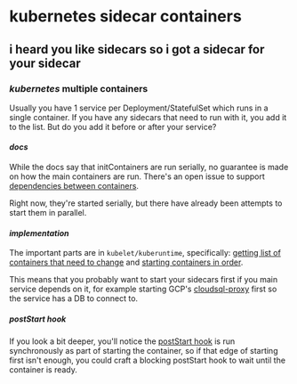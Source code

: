 # kubernetes sidecar containers

## i heard you like sidecars so i got a sidecar for your sidecar

### _kubernetes_ multiple containers

Usually you have 1 service per Deployment/StatefulSet
which runs in a single container.
If you have any sidecars that need to run with it,
you add it to the list.
But do you add it before or after your service?

#### _docs_

While the docs say that initContainers are run serially,
no guarantee is made on how the main containers are run.
There's an open issue to support [dependencies between containers](https://github.com/kubernetes/kubernetes/issues/65502).

Right now, they're started serially,
but there have already been attempts to start them in parallel.

#### _implementation_

The important parts are in `kubelet/kuberuntime`,
specifically:
[getting list of containers that need to change](https://github.com/kubernetes/kubernetes/blob/edb0a72cff0e43bab72a02cada8486d562ee1cd5/pkg/kubelet/kuberuntime/kuberuntime_manager.go#L635)
and
[starting containers in order](https://github.com/kubernetes/kubernetes/blob/edb0a72cff0e43bab72a02cada8486d562ee1cd5/pkg/kubelet/kuberuntime/kuberuntime_manager.go#L927-L930).

This means that you probably want to start your sidecars first if you main service depends on it,
for example starting GCP's [cloudsql-proxy](https://github.com/GoogleCloudPlatform/cloudsql-proxy)
first so the service has a DB to connect to.

##### _postStart_ hook

If you look a bit deeper, you'll notice the
[postStart hook](https://github.com/kubernetes/kubernetes/blob/edb0a72cff0e43bab72a02cada8486d562ee1cd5/pkg/kubelet/kuberuntime/kuberuntime_container.go#L275)
is run synchronously as part of starting the container,
so if that edge of starting first isn't enough,
you could craft a blocking postStart hook to wait until the container is ready.
